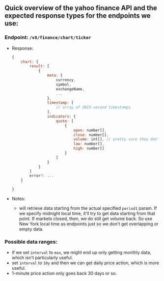 ## Quick overview of the yahoo finance API and the expected response types for the endpoints we use:

### Endpoint: `/v8/finance/chart/ticker`

-   Response:

    ```js
    {
        chart: {
            result: [
                {
                    meta: {
                        currency,
                        symbol,
                        exchangeName,
                        ...
                    },
                    timestamp: [
                        // array of UNIX-second timestamps
                    ],
                    indicators: {
                        quote: [
                            {
                                open: number[],
                                close: number[],
                                volume: int[], // pretty sure they don't track fractional shares
                                low: number[],
                                high: number[]
                            }
                        ]
                    }
                }
            ]
            error?: ...
        }

    }
    ```

-   Notes:
    -   will retrieve data starting from the actual specified `period1` param. If we specify midnight local time, it'll try to get data starting from that point. If markets closed, then, we do still get volume back. So use New York local time as endpoints just so we don't get overlapping or empty data.

### Possible data ranges:

-   if we set `interval` to `max`, we might end up only getting monthly data, which isn't particularly useful.
-   set `interval` to `10y` and then we can get daily price action, which is more useful.
-   1-minute price action only goes back 30 days or so.
